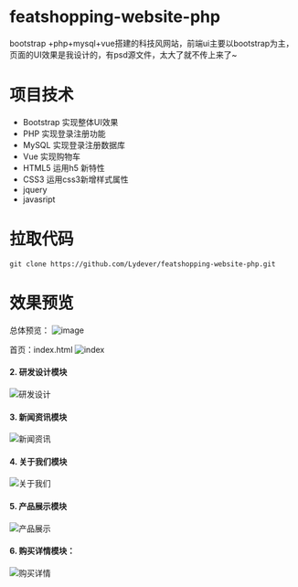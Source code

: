 # featshopping-website-php

bootstrap +php+mysql+vue搭建的科技风网站，前端ui主要以bootstrap为主，页面的UI效果是我设计的，有psd源文件，太大了就不传上来了~
<!-- 
## 写在前面 -->

<!-- 以前大二的时候做的boostarp个人课设作品，基本都是很简单的项目案例，不要问我有没有支付功能有没有全部的后端接口，因为当时的设计目的是为前端bootstrap专业课做的一次课设，那是会的就那么多，有人跟我要我就放上来了，现在也不想用别的技术改动了。只适用html+css+bootstrap在学的人或者需要快速搭建前端静态网站的人。
 -->
# 项目技术

- Bootstrap 实现整体UI效果
- PHP 实现登录注册功能
- MySQL 实现登录注册数据库
- Vue 实现购物车
- HTML5 运用h5 新特性
- CSS3 运用css3新增样式属性
- jquery
- javasript

# 拉取代码
```
git clone https://github.com/Lydever/featshopping-website-php.git
```


# 效果预览
总体预览：
![image](https://user-images.githubusercontent.com/65069676/142754898-745b99d6-d0c5-4a29-98cb-86e8b9058c54.png)


首页：index.html
![index](https://user-images.githubusercontent.com/65069676/142754735-a019f7b5-54fc-4326-9de5-43e2650b8965.png)


#### 2. 研发设计模块
![研发设计](https://user-images.githubusercontent.com/65069676/142754768-78d16584-9b5b-4416-b819-21f3e40b840c.png)


#### 3. 新闻资讯模块
![新闻资讯](https://user-images.githubusercontent.com/65069676/142754798-61db52ac-0dfe-4008-96e7-d717f7a80dda.png)


#### 4. 关于我们模块
![关于我们](https://user-images.githubusercontent.com/65069676/142754807-e1213e1d-9253-4d4a-be6a-42714045d2ee.png)


#### 5. 产品展示模块
![产品展示](https://user-images.githubusercontent.com/65069676/142754808-edf43265-f4aa-4a00-a8ac-1b493681d35f.png)


#### 6. 购买详情模块：
![购买详情](https://user-images.githubusercontent.com/65069676/142754815-0aad2488-8aff-4bd5-b01d-077c85d771fe.png)


